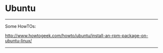 

# Ubuntu


---

Some HowTOs:

http://www.howtogeek.com/howto/ubuntu/install-an-rpm-package-on-ubuntu-linux/

---

